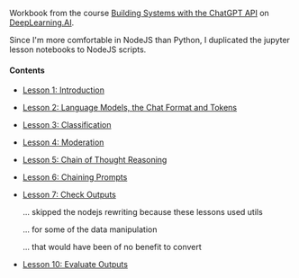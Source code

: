 Workbook from the course [Building Systems with the ChatGPT API](https://learn.deeplearning.ai/courses/chatgpt-building-system/lesson/1/introduction) on [DeepLearning.AI](https://learn.deeplearning.ai/).

Since I'm more comfortable in NodeJS than Python, I duplicated the jupyter lesson notebooks to NodeJS scripts.

#### Contents

- [Lesson 1: Introduction](./lesson1.js)
- [Lesson 2: Language Models, the Chat Format and Tokens](./lesson2.js)
- [Lesson 3: Classification](./lesson3.js)
- [Lesson 4: Moderation](./lesson4.js)
- [Lesson 5: Chain of Thought Reasoning](./lesson5.js)
- [Lesson 6: Chaining Prompts](./lesson6.js)
- [Lesson 7: Check Outputs](./lesson7.js)

  ... skipped the nodejs rewriting because these lessons used utils

  ... for some of the data manipulation

  ... that would have been of no benefit to convert

- [Lesson 10: Evaluate Outputs](./lesson10.js)
